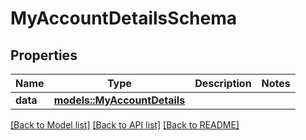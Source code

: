 # MyAccountDetailsSchema

## Properties

Name | Type | Description | Notes
------------ | ------------- | ------------- | -------------
**data** | [**models::MyAccountDetails**](MyAccountDetails.md) |  | 

[[Back to Model list]](../README.md#documentation-for-models) [[Back to API list]](../README.md#documentation-for-api-endpoints) [[Back to README]](../README.md)


